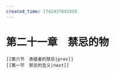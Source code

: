 ```yaml
---
created_time: 1742437841850
---
```

# 第二十一章　禁忌的物

```booknav
[[第六节　渔猎者的禁忌|prev]]
[[第一节　禁忌的含义|next]]
```